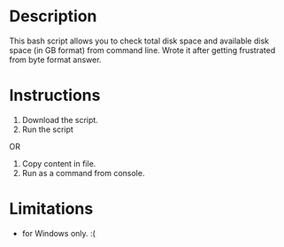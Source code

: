 # Description

This bash script allows you to check total disk space and available disk space (in GB format) from command line. Wrote it after getting frustrated from byte format answer.

# Instructions

1. Download the script.
2. Run the script

OR

1. Copy content in file.
2. Run as a command from console.

# Limitations

- for Windows only. :(
